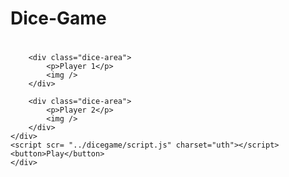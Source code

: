 # Dice-Game
<!DOCTYPE html>
<html lang="en">

<head>
    <meta charset="UTF-8">
    <meta name="viewport" content="width=device-width, initial-scale=1.0">
    <meta http-equiv="X-UA-Compatible" content="ie=edge">
    <link rel="stylesheet" href="../dicegame/style.css">
    <title>The Dice Game</title>
</head>
<body>
    <div class="wrapper">
        <h1></h1>

        <div class="dice-area">
            <p>Player 1</p>
            <img />
        </div>

        <div class="dice-area">
            <p>Player 2</p>
            <img />
        </div>
    </div>
    <script scr= "../dicegame/script.js" charset="uth"></script>
    <button>Play</button>
    </div>
 </body>
</html>
